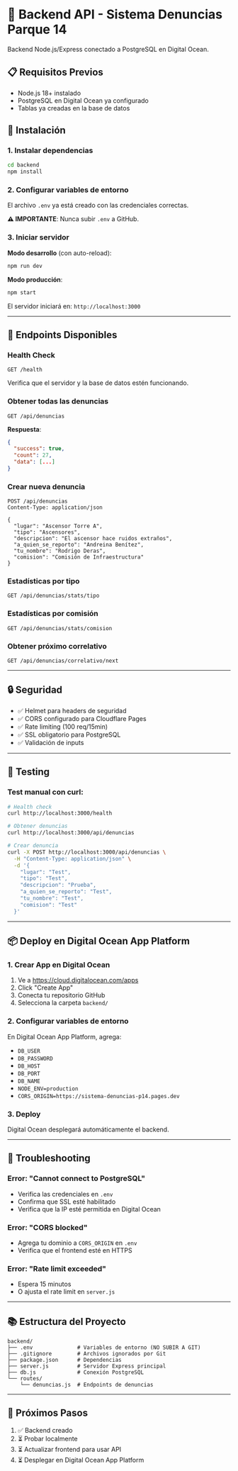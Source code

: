 # 🚀 Backend API - Sistema Denuncias Parque 14

Backend Node.js/Express conectado a PostgreSQL en Digital Ocean.

## 📋 Requisitos Previos

- Node.js 18+ instalado
- PostgreSQL en Digital Ocean ya configurado
- Tablas ya creadas en la base de datos

## 🔧 Instalación

### 1. Instalar dependencias

```bash
cd backend
npm install
```

### 2. Configurar variables de entorno

El archivo `.env` ya está creado con las credenciales correctas.

**⚠️ IMPORTANTE**: Nunca subir `.env` a GitHub.

### 3. Iniciar servidor

**Modo desarrollo** (con auto-reload):
```bash
npm run dev
```

**Modo producción**:
```bash
npm start
```

El servidor iniciará en: `http://localhost:3000`

---

## 📡 Endpoints Disponibles

### Health Check
```http
GET /health
```
Verifica que el servidor y la base de datos estén funcionando.

### Obtener todas las denuncias
```http
GET /api/denuncias
```

**Respuesta**:
```json
{
  "success": true,
  "count": 27,
  "data": [...]
}
```

### Crear nueva denuncia
```http
POST /api/denuncias
Content-Type: application/json

{
  "lugar": "Ascensor Torre A",
  "tipo": "Ascensores",
  "descripcion": "El ascensor hace ruidos extraños",
  "a_quien_se_reporto": "Andreina Benítez",
  "tu_nombre": "Rodrigo Deras",
  "comision": "Comisión de Infraestructura"
}
```

### Estadísticas por tipo
```http
GET /api/denuncias/stats/tipo
```

### Estadísticas por comisión
```http
GET /api/denuncias/stats/comision
```

### Obtener próximo correlativo
```http
GET /api/denuncias/correlativo/next
```

---

## 🔒 Seguridad

- ✅ Helmet para headers de seguridad
- ✅ CORS configurado para Cloudflare Pages
- ✅ Rate limiting (100 req/15min)
- ✅ SSL obligatorio para PostgreSQL
- ✅ Validación de inputs

---

## 🧪 Testing

### Test manual con curl:

```bash
# Health check
curl http://localhost:3000/health

# Obtener denuncias
curl http://localhost:3000/api/denuncias

# Crear denuncia
curl -X POST http://localhost:3000/api/denuncias \
  -H "Content-Type: application/json" \
  -d '{
    "lugar": "Test",
    "tipo": "Test",
    "descripcion": "Prueba",
    "a_quien_se_reporto": "Test",
    "tu_nombre": "Test",
    "comision": "Test"
  }'
```

---

## 📦 Deploy en Digital Ocean App Platform

### 1. Crear App en Digital Ocean

1. Ve a https://cloud.digitalocean.com/apps
2. Click "Create App"
3. Conecta tu repositorio GitHub
4. Selecciona la carpeta `backend/`

### 2. Configurar variables de entorno

En Digital Ocean App Platform, agrega:
- `DB_USER`
- `DB_PASSWORD`
- `DB_HOST`
- `DB_PORT`
- `DB_NAME`
- `NODE_ENV=production`
- `CORS_ORIGIN=https://sistema-denuncias-p14.pages.dev`

### 3. Deploy

Digital Ocean desplegará automáticamente el backend.

---

## 🐛 Troubleshooting

### Error: "Cannot connect to PostgreSQL"
- Verifica las credenciales en `.env`
- Confirma que SSL esté habilitado
- Verifica que la IP esté permitida en Digital Ocean

### Error: "CORS blocked"
- Agrega tu dominio a `CORS_ORIGIN` en `.env`
- Verifica que el frontend esté en HTTPS

### Error: "Rate limit exceeded"
- Espera 15 minutos
- O ajusta el rate limit en `server.js`

---

## 📚 Estructura del Proyecto

```
backend/
├── .env              # Variables de entorno (NO SUBIR A GIT)
├── .gitignore        # Archivos ignorados por Git
├── package.json      # Dependencias
├── server.js         # Servidor Express principal
├── db.js             # Conexión PostgreSQL
└── routes/
    └── denuncias.js  # Endpoints de denuncias
```

---

## 🔄 Próximos Pasos

1. ✅ Backend creado
2. ⏳ Probar localmente
3. ⏳ Actualizar frontend para usar API
4. ⏳ Desplegar en Digital Ocean App Platform
